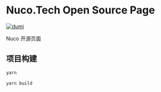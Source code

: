 # Nuco.Tech Open Source Page

[![dumi](https://img.shields.io/badge/docs%20by-dumi-blue)](https://github.com/umijs/dumi)

Nuco 开源页面

## 项目构建

```bash
yarn

yarn build
```
